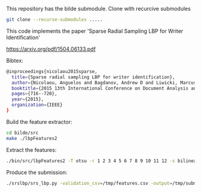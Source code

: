 This repository has the bilde submodule.
Clone with recurcive submodules 

```bash
git clone --recurse-submodules .....
```

This code implements the paper 'Sparse Radial Sampling LBP for Writer Identification'

https://arxiv.org/pdf/1504.06133.pdf

Bibtex:
```bash
@inproceedings{nicolaou2015sparse,
  title={Sparse radial sampling LBP for writer identification},
  author={Nicolaou, Anguelos and Bagdanov, Andrew D and Liwicki, Marcus and Karatzas, Dimosthenis},
  booktitle={2015 13th International Conference on Document Analysis and Recognition (ICDAR)},
  pages={716--720},
  year={2015},
  organization={IEEE}
}
```


Build the feature extractor:
```bash
cd bilde/src
make ./lbpFeatures2
```

Extract the features:
```bash
./bin/src/lbpFeatures2 -T otsu -r 1 2 3 4 5 6 7 8 9 10 11 12 -s bilinear -i ./wi_comp_19_validation/*.jpg > /tmp/features.csv
```

Produce the submission:
```bash
./srslbp/srs_lbp.py -validation_csv=/tmp/features.csv -output=/tmp/submission.csv
```
